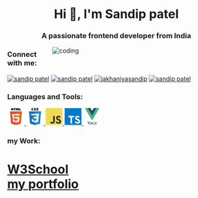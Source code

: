 <h1 align="center">Hi 👋, I'm Sandip patel</h1>
<h3 align="center">A passionate frontend developer from India</h3>
<img align="right" alt="coding" width="400px"  src="https://github.com/Sandip-364710/Sandip-364710/assets/153447817/37d72f6d-b1b5-49f6-9e0e-575d58138913">
<h3 align="left">Connect with me:</h3>
<p align="left">
<a href="https://linkedin.com/in/sandip patel" target="blank"><img align="center" src="https://raw.githubusercontent.com/rahuldkjain/github-profile-readme-generator/master/src/images/icons/Social/linked-in-alt.svg" alt="sandip patel" height="30" width="40" /></a>
<a href="https://fb.com/sandip patel" target="blank"><img align="center" src="https://raw.githubusercontent.com/rahuldkjain/github-profile-readme-generator/master/src/images/icons/Social/facebook.svg" alt="sandip patel" height="30" width="40" /></a>
<a href="https://instagram.com/jakhaniyasandip" target="blank"><img align="center" src="https://raw.githubusercontent.com/rahuldkjain/github-profile-readme-generator/master/src/images/icons/Social/instagram.svg" alt="jakhaniyasandip" height="30" width="40" /></a>
<a href="https://www.youtube.com/c/sandip patel" target="blank"><img align="center" src="https://raw.githubusercontent.com/rahuldkjain/github-profile-readme-generator/master/src/images/icons/Social/youtube.svg" alt="sandip patel" height="30" width="40" /></a>
</p>

<h3 align="left">Languages and Tools:</h3>
<p align="left"> <a href="https://www.w3.org/html/" target="_blank" rel="noreferrer"> <img src="https://raw.githubusercontent.com/devicons/devicon/master/icons/html5/html5-original-wordmark.svg" alt="html5" width="40" height="40"/> </a>  <a href="https://www.w3schools.com/css/" target="_blank" rel="noreferrer"> <img src="https://raw.githubusercontent.com/devicons/devicon/master/icons/css3/css3-original-wordmark.svg" alt="css3" width="40" height="40"/> </a> <a href="https://developer.mozilla.org/en-US/docs/Web/JavaScript" target="_blank" rel="noreferrer"> <img src="https://raw.githubusercontent.com/devicons/devicon/master/icons/javascript/javascript-original.svg" alt="javascript" width="40" height="40"/> </a> <a href="https://www.typescriptlang.org/" target="_blank" rel="noreferrer"> <img src="https://raw.githubusercontent.com/devicons/devicon/master/icons/typescript/typescript-original.svg" alt="typescript" width="40" height="40"/> </a> <a href="https://vuejs.org/" target="_blank" rel="noreferrer"> <img src="https://raw.githubusercontent.com/devicons/devicon/master/icons/vuejs/vuejs-original-wordmark.svg" alt="vuejs" width="40" height="40"/> </a> </p> 
<h3 align="left">my Work:</h3>
<h1>
   <a href="https://www.w3profile.com/skpatel">W3School</a><br>
  <a href="https://sk-patel.netlify.app/">my portfolio</a>
</h1>
                                                                                                                                                                                                                                                                                                                                                                                                                                                                                                                                                                                                                                                                                                                                                                                                                                                                                                                                                                                                                                                                                                                                                                                                                                                                                                                                                                                                                                                       


